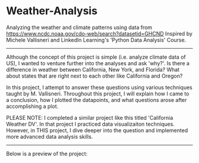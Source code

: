 # Weather-Analysis

Analyzing the weather and climate patterns using data from https://www.ncdc.noaa.gov/cdo-web/search?datasetid=GHCND
Inspired by Michele Vallisneri and LinkedIn Learning's 'Python Data Analysis' Course.

------------------------------------------------------------------------------------------------

Although the concept of this project is simple (i.e. analyze climate data of US), I wanted to venture further into the analyses and ask 'why?'. Is there a difference in weather between California, New York, and Florida? What about states that are right next to each other like California and Oregon?

In this project, I attempt to answer these questions using various techniques taught by M. Vallisneri. Throughout this project, I will explain how I came to a conclusion, how I plotted the datapoints, and what questions arose after accomplishing a plot.

PLEASE NOTE: I completed a similar project like this titled 'California Weather DV'. In that project I practiced data visualizaiton techniques. However, in THIS project, I dive deeper into the question and implemented more advanced data analysis skills.

------------------------------------------------------------------------------------------------

Below is a preview of the project:
